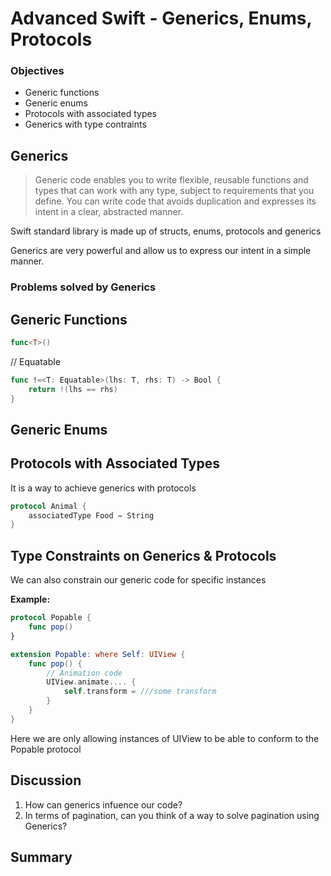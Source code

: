 # Advanced Swift - Generics, Enums, Protocols

### Objectives
- Generic functions
- Generic enums
- Protocols with associated types
- Generics with type contraints

## Generics
> Generic code enables you to write flexible, reusable functions and types that can work with any type, subject to requirements that you define. You can write code that avoids duplication and expresses its intent in a clear, abstracted manner.

Swift standard library is made up of structs, enums, protocols and generics

Generics are very powerful and allow us to express our intent in a simple manner.

### Problems solved by Generics



## Generic Functions

```swift
func<T>()
```

// Equatable
```swift
func !=<T: Equatable>(lhs: T, rhs: T) -> Bool {
    return !(lhs == rhs)
}
```

## Generic Enums


## Protocols with Associated Types
It is a way to achieve generics with protocols

```swift
protocol Animal {
    associatedType Food = String
}
```

## Type Constraints on Generics & Protocols

We can also constrain our generic code for specific instances

**Example:**

```swift
protocol Popable {
    func pop()
}

extension Popable: where Self: UIView {
    func pop() {
        // Animation code
        UIView.animate.... {
            self.transform = ///some transform
        }
    }
}
```

Here we are only allowing instances of UIView to be able to conform to the Popable protocol


## Discussion

1. How can generics infuence our code?
2. In terms of pagination, can you think of a way to solve pagination using Generics?


## Summary

